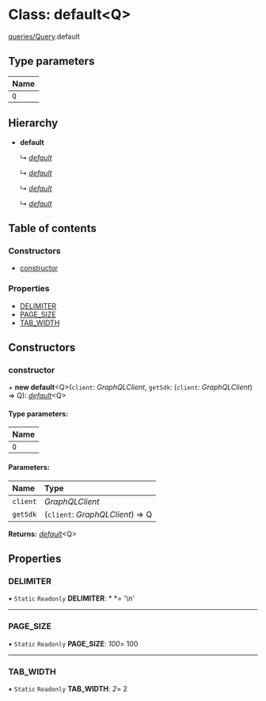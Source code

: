 # Class: default<Q\>

[queries/Query](../modules/queries_query.md).default

## Type parameters

Name |
:------ |
`Q` |

## Hierarchy

* **default**

  ↳ [*default*](queries_commit.default.md)

  ↳ [*default*](queries_file.default.md)

  ↳ [*default*](queries_release.default.md)

  ↳ [*default*](queries_repository.default.md)

## Table of contents

### Constructors

- [constructor](queries_query.default.md#constructor)

### Properties

- [DELIMITER](queries_query.default.md#delimiter)
- [PAGE\_SIZE](queries_query.default.md#page_size)
- [TAB\_WIDTH](queries_query.default.md#tab_width)

## Constructors

### constructor

\+ **new default**<Q\>(`client`: *GraphQLClient*, `getSdk`: (`client`: *GraphQLClient*) => Q): [*default*](queries_query.default.md)<Q\>

#### Type parameters:

Name |
:------ |
`Q` |

#### Parameters:

Name | Type |
:------ | :------ |
`client` | *GraphQLClient* |
`getSdk` | (`client`: *GraphQLClient*) => Q |

**Returns:** [*default*](queries_query.default.md)<Q\>

## Properties

### DELIMITER

▪ `Static` `Readonly` **DELIMITER**: *
*= '\n'

___

### PAGE\_SIZE

▪ `Static` `Readonly` **PAGE\_SIZE**: *100*= 100

___

### TAB\_WIDTH

▪ `Static` `Readonly` **TAB\_WIDTH**: *2*= 2
